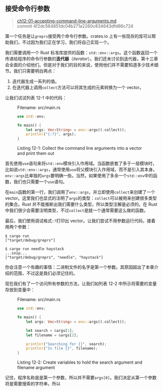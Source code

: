 ## 接受命令行参数

> [ch12-01-accepting-command-line-arguments.md](https://github.com/rust-lang/book/blob/master/second-edition/src/ch12-01-accepting-command-line-arguments.md)
> <br>
> commit 4f2dc564851dc04b271a2260c834643dfd86c724

第一个任务是让`greprs`接受两个命令行参数。crates.io 上有一些现存的库可以帮助我们，不过因为我们正在学习，我们将自己实现一个。

我们需要调用一个 Rust 标准库提供的函数：`std::env::args`。这个函数返回一个传递给程序的命令行参数的**迭代器**（*iterator*）。我们还未讨论到迭代器，第十三章会全面的介绍他们。但是对于我们的目的来说，使用他们并不需要知道多少技术细节。我们只需要明白两点：

1. 迭代器生成一系列的值。
2. 在迭代器上调用`collect`方法可以将其生成的元素转换为一个 vector。

让我们试试列表 12-1 中的代码：

<figure>
<span class="filename">Filename: src/main.rs</span>

```rust
use std::env;

fn main() {
    let args: Vec<String> = env::args().collect();
    println!("{:?}", args);
}
```

<figcaption>

Listing 12-1: Collect the command line arguments into a vector and print them out

</figcaption>
</figure>

<!-- Will add wingdings in libreoffice /Carol -->

首先使用`use`语句来将`std::env`模块引入作用域。当函数嵌套了多于一层模块时，比如说`std::env::args`，通常使用`use`将父模块引入作用域，而不是引入其本身。`env::args`比单独的`args`要明确一些。当然，如果使用了多余一个`std::env`中的函数，我们也只需要一个`use`语句。

在`main`函数的第一行，我们调用了`env::args`，并立即使用`collect`来创建了一个 vector。这里我们也显式的注明了`args`的类型：`collect`可以被用来创建很多类型的集合。Rust 并不能推断出我们需要什么类型，所以类型注解是必须的。在 Rust 中我们很少会需要注明类型，不过`collect`是就一个通常需要这么做的函数。

最后，我们使用调试格式`:?`打印出 vector。让我们尝试不用参数运行代码，接着用两个参数：

```
$ cargo run
["target/debug/greprs"]

$ cargo run needle haystack
...snip...
["target/debug/greprs", "needle", "haystack"]
```

你会注意一个有趣的事情：二进制文件的名字是第一个参数。其原因超出了本章介绍的范围，不过这是我们必须记住的。

现在我们有了一个访问所有参数的方法，让我们如列表 12-2 中所示将需要的变量存放到变量中：

<figure>
<span class="filename">Filename: src/main.rs</span>

```rust
use std::env;

fn main() {
    let args: Vec<String> = env::args().collect();

    let search = &args[1];
    let filename = &args[2];

    println!("Searching for {}", search);
    println!("In file {}", filename);
}
```

<figcaption>

Listing 12-2: Create variables to hold the search argument and filename argument

</figcaption>
</figure>

<!-- Will add ghosting and wingdings in libreoffice /Carol -->

记住，程序名称是是第一个参数，所以并不需要`args[0]`。我们决定从第一个参数将是需要搜索的字符串，所以